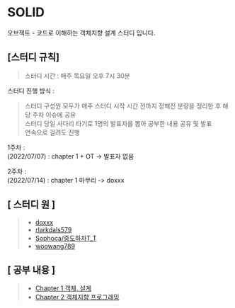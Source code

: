 # SOLID
오브젝트 - 코드로 이해하는 객체지향 설계 스터디 입니다.
## [스터디 규칙]
> 스터디 시간 : 매주 목요일 오후 7시 30분

스터디 진행 방식 :

> 스터디 구성원 모두가 매주 스터디 시작 시간 전까지 정해진 분량을 정리한 후 해당 주차 이슈에 공유<br>
> 스터디 당일 사다리 타기로 1명의 발표자를 뽑아 공부한 내용 공유 및 발표<br>
> 연속으로 걸려도 진행

1주차 : <br>
(2022/07/07) : chapter 1 + OT -> 발표자 없음

2주차 : <br>
(2022/07/14) : chapter 1 마무리 -> doxxx

## [ 스터디 원 ]
> - [doxxx](https://github.com/doxxx93)
> - [rlarkdals579](https://github.com/rlarkdals579)
> - [Sophoca/중도하차T_T](https://github.com/Sophoca)
> - [woowang789](https://github.com/woowang789)

## [ 공부 내용 ]
> - [Chapter 1 객체, 설계](https://github.com/likelion-backendschool/SOLID/issues/1)
> - [Chapter 2 객체지향 프로그래밍](https://github.com/likelion-backendschool/SOLID/issues/2)
